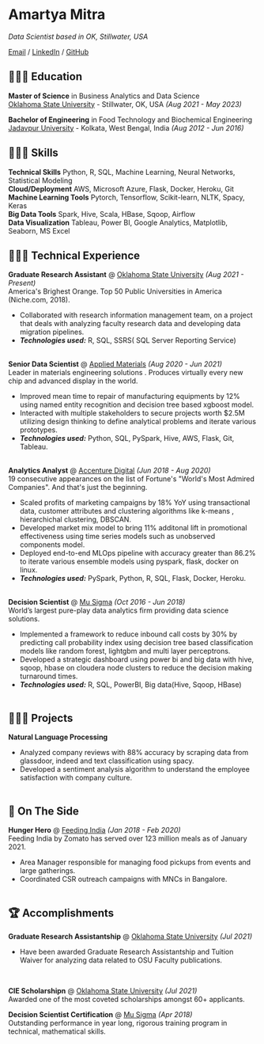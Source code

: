 # Amartya Mitra

_Data Scientist based in OK, Stillwater, USA_ <br>

[Email](mailto:amartya.mitra@okstate.edu) / [LinkedIn](https://www.linkedin.com/in/amartya-mitra/) / [GitHub](https://github.com/amartya-8)

## 👩🏼‍🎓 Education

**Master of Science** in Business Analytics and Data Science<br>
[Oklahoma State University](https://business.okstate.edu/analytics/) - Stillwater, OK, USA _(Aug 2021 - May 2023)_ <br>

**Bachelor of Engineering** in Food Technology and Biochemical Engineering<br>
[Jadavpur University](http://www.jaduniv.edu.in/) - Kolkata, West Bengal, India _(Aug 2012 - Jun 2016)_

## 👩🏼‍🎓 Skills

**Technical Skills** Python, R, SQL, Machine Learning, Neural Networks, Statistical Modeling <br>
**Cloud/Deployment** AWS, Microsoft Azure, Flask, Docker, Heroku, Git <br>
**Machine Learning Tools** Pytorch, Tensorflow, Scikit-learn, NLTK, Spacy, Keras <br>
**Big Data Tools** Spark, Hive, Scala, HBase, Sqoop, Airflow <br>
**Data Visualization** Tableau, Power BI, Google Analytics, Matplotlib, Seaborn, MS Excel <br>

## 👩🏼‍💻 Technical Experience

**Graduate Research Assistant** @ [Oklahoma State University](https://go.okstate.edu/) _(Aug 2021 - Present)_ <br>
America's Brighest Orange. Top 50 Public Universities in America (Niche.com, 2018).
  - Collaborated with research information management team, on a project that deals with analyzing faculty research data and developing data migration pipelines.
  - **_Technologies used:_** R, SQL, SSRS( SQL Server Reporting Service)
<br><br>

**Senior Data Scientist** @ [Applied Materials](https://www.appliedmaterials.com/) _(Aug 2020 - Jun 2021)_ <br>
Leader in materials engineering solutions . Produces virtually every new chip and advanced display in the world.
  - Improved mean time to repair of manufacturing equipments by 12% using named entity recognition and decision tree based xgboost model.
  - Interacted with multiple stakeholders to secure projects worth $2.5M utilizing design thinking to define analytical problems and iterate various prototypes.
  - **_Technologies used:_** Python, SQL, PySpark, Hive, AWS, Flask, Git, Tableau.
<br><br>

**Analytics Analyst** @ [Accenture Digital](https://www.accenture.com/us-en/services/ai-artificial-intelligence-index) _(Jun 2018 - Aug 2020)_ <br>
19 consecutive appearances on the list of Fortune's "World's Most Admired Companies". And that's just the beginning.
  - Scaled profits of marketing campaigns by 18% YoY using transactional data, customer attributes and clustering algorithms like k-means , hierarchichal clustering, DBSCAN.
  - Developed market mix model to bring 11% additonal lift in promotional effectiveness using time series models such as unobserved components model.
  - Deployed end-to-end MLOps pipeline with accuracy greater than 86.2% to iterate various ensemble models using pyspark, flask, docker on linux.
  - **_Technologies used:_** PySpark, Python, R, SQL, Flask, Docker, Heroku.
<br><br>

**Decision Scientist** @ [Mu Sigma](https://www.mu-sigma.com/) _(Oct 2016 - Jun 2018)_ <br>
World’s largest pure-play data analytics firm providing data science solutions.
  - Implemented a framework to reduce inbound call costs by 30% by predicting call probability index using decision tree based classification models like random forest, lightgbm and multi layer perceptrons.
  - Developed a strategic dashboard using power bi and big data with hive, sqoop, hbase on cloudera node clusters to reduce the decision making turnaround times.
  - **_Technologies used:_** R, SQL, PowerBI, Big data(Hive, Sqoop, HBase)
<br><br>

## 👩🏼‍💻 Projects

**Natural Language Processing** <br>
  - Analyzed company reviews with 88% accuracy by scraping data from glassdoor, indeed and text classification using spacy.
  - Developed a sentiment analysis algorithm to understand the employee satisfaction with company culture.
<br><br>

## 📌 On The Side

**Hunger Hero** @ [Feeding India](https://www.feedingindia.org/) _(Jan 2018 - Feb 2020)_<br>
Feeding India by Zomato has served over 123 million meals as of January 2021.
  - Area Manager responsible for managing food pickups from events and large gatherings.
  - Coordinated CSR outreach campaigns with MNCs in Bangalore.
  <br><br>

## 🏆 Accomplishments

**Graduate Research Assistantship** @ [Oklahoma State University](https://go.okstate.edu/) _(Jul 2021)_ <br>
  - Have been awarded Graduate Research Assistantship and Tuition Waiver for analyzing data related to OSU Faculty publications.
<br>

**CIE Scholarshipn** @ [Oklahoma State University](https://go.okstate.edu/) _(Jul 2021)_ <br>
Awarded one of the most coveted scholarships amongst 60+ applicants.
<br>

**Decision Scientist Certification** @ [Mu Sigma](https://www.mu-sigma.com/) _(Apr 2018)_<br>
Outstanding performance in year long, rigorous training program in technical, mathematical skills.
<br>
